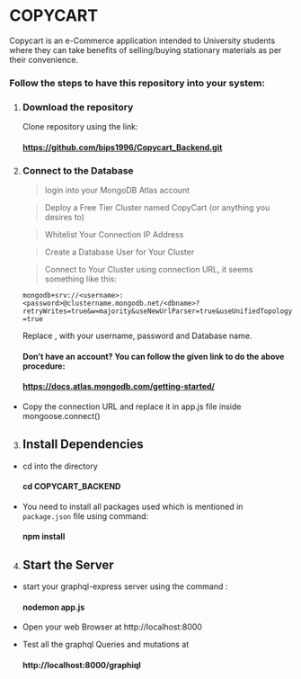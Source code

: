 # COPYCART

Copycart is an e-Commerce application intended to University students where they can take benefits of selling/buying stationary materials as per their convenience.

### Follow the steps to have this repository into your system:
1.	### Download the repository
    Clone repository using the link:
    #### https://github.com/bips1996/Copycart_Backend.git

2. ### Connect to the Database
    > login into your MongoDB Atlas account 
    
    > Deploy a Free Tier Cluster named CopyCart (or anything you desires to)
    
    > Whitelist Your Connection IP Address
    
    > Create a Database User for Your Cluster
    
    > Connect to Your Cluster using connection URL, it seems something like this:
      
      ```mongodb+srv://<username>:<password>@clustername.mongodb.net/<dbname>?retryWrites=true&w=majority&useNewUrlParser=true&useUnifiedTopology=true```
	
      Replace <username><password>,<dbname> with your username, password 
      and Database name.

	#### Don’t have an account? You can follow the given link to do the above procedure:
	#### https://docs.atlas.mongodb.com/getting-started/
              
-  Copy the connection URL and replace it in app.js file inside   
    mongoose.connect()


3.  ## Install Dependencies
-  cd into the directory 
	#### cd COPYCART_BACKEND

-    You need to install all packages used which is mentioned in `package.json` file using command:
        #### npm install
4. ## Start the Server 
-    start your graphql-express server using the command :
        #### nodemon app.js

-  Open your web Browser at http://localhost:8000
-  Test all the graphql Queries and mutations at 
    #### http://localhost:8000/graphiql

